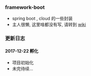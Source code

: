 ### framework-boot
- spring boot , cloud 的一些封装
- 主人很懒, 这里啥都没有写, 请转到 [wiki](https://gitee.com/sesamekim/framework-boot/wikis)

### 更新日志

#### 2017-12-22 孵化
- 项目初始化
- 未完待续...